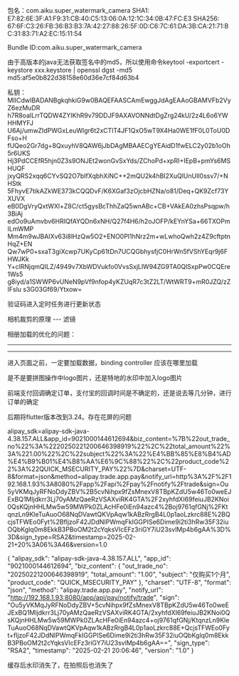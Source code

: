 包名：com.aiku.super_watermark_camera
SHA1: E7:82:6E:3F:A1:F9:31:CB:40:C5:13:06:0A:12:1C:34:0B:47:FC:E3
SHA256: 67:6F:C3:26:FB:36:B3:B3:7A:42:27:88:26:5F:0D:C6:7C:61:DA:3B:CA:21:71:BC:31:83:71:A2:EC:15:11:54

Bundle ID:com.aiku.super_watermark_camera

由于高版本的java无法获取签名中的md5，所以使用命令keytool -exportcert -keystore xxx.keystore | openssl dgst -md5
md5:af5e0b822d38158e60d36e7cf84d63b4

私钥：
MIICdwIBADANBgkqhkiG9w0BAQEFAASCAmEwggJdAgEAAoGBAMVFb2VyZ6ezMuDR
h7R8oaILrrTQDW4ZYIKhR9v79DDJF9AXAVONNdtDgZrg24kU/2z4L6o6YWHHMYFJ
U6Aj/umwZIdPWGxLeuWlgr6t2xCTlT4JF1QxO5wT9X4Ha0WE1fF0L0ToU0DFso+H
fUQeo2Gr7dg+8QxuyhV8QAW6jJbDAgMBAAECgYEAidD1fwELC2y02b1oOh5r6UKS
Hj3PdCCEfR5hjn0Z3s9ONJEt2wonGvSxYds/ZChoPd+xpRI+IEpB+pmYs6MSHUQF
jxyQRS2xqq6CYvSQ2O7bIfXqbhXiNC++2mQU2k4hBI2XuQlUnUIl0ssv7/+NHStk
5FhyvE7tikAZkWE373kCQQDvF/K6XGaf3zOjcbHZNa/o81/Deq+QK9Zcf73YXUVX
eB0DgVryQxtWXl+Z8C/ct5gysBcThhZaQ5wnABc+CB+VAkEA0zhsPsqpw/h3BiAj
edOo9uAmvbv6HRIQfAYQDn6xNH/Q27f4H6/h2oJOFP/kEYnYSa+66TXOPmILmWMP
Mm4m9wJBAIXv63i8lHzQw5O2+ENO0Pl1hNrz2m+wLwhoQwh2z4Z9cftptnHqZ+EN
Qw7wP0+sxaT3giXcwp7UKyCp61tDn7UCQGbhysfjC0HrWn5fVShYEqr9j6FHWJKk
Y+clRNjqmQILZ/4949v7XbWDVukfo0VvsSxjLlW94ZG9TA0QlSxpPw0CQEre1Ws5
g8iyd/a1SWWP6vUNeN9pVf9nfop4yKZUqR7c3tZ2LT/WtWRT9+mR0JZQ/zZIFslu
s3G03Gf69/Ytxow=

验证码进入定时任务进行更新状态

相机裁剪的原理  --- 滤镜

相册加载的优化的问题：

 --- 
 --- 

进入页面之前，一定要加载数据，binding controller 应该在哪里加载

是不是要拼图操作中logo图片，还是特地的水印中加入logo图片

前端支付回调确定订单，支付宝的回调时间是不确定的，还是说去等几分钟，进行订单的确定

后期将flutter版本改到3.24。存在花屏的问题







alipay_sdk=alipay-sdk-java-4.38.157.ALL&app_id=9021000144612694&biz_content=%7B%22out_trade_no%22%3A%2220250221200646398919%22%2C%22total_amount%22%3A%221.00%22%2C%22subject%22%3A%22%E4%BB%85%E8%B4%AD%E4%B9%B01%E4%B8%AA%E6%9C%88%22%2C%22product_code%22%3A%22QUICK_MSECURITY_PAY%22%7D&charset=UTF-8&format=json&method=alipay.trade.app.pay&notify_url=http%3A%2F%2F192.168.1.93%3A8080%2Fapp%2Fapi%2Fpay%2Fnotify%2Ftrade&sign=Ou5yVKMqJyRFNoDdyZBV%2B5cvNihpx9fZsMnexV8TBpKZdU5w46To0weEJExBQ1Mljdkrr3Lj70yAMzQaeRzVSAXviRK4GTA%2F2xyhfdXI69feiuJB2KNoi0QsKQjnHHLMw5w59MWPk0ZLAcHFe0iEn94azc4%2Boj9761qfGNj%2FKtqnzLn9KleTuAuoO68NqDVawtQKVpAqw1kABzRrgB4L0p1aoLzkrc88E%2BQcjsTFWEo0Fyt%2BfljzoF42JDdNIPWmqFkIGGPISe6Dime9i2ti3hRw35F32iuOQbKglq0m8EkkB3PBoOM2t2cYqksVIcEFz3riGY7iU23svlMp4b6gAA%3D%3D&sign_type=RSA2&timestamp=2025-02-21+20%3A06%3A46&version=1.0

{
  "alipay_sdk": "alipay-sdk-java-4.38.157.ALL",
  "app_id": "9021000144612694",
  "biz_content": {
    "out_trade_no": "20250221200646398919",
    "total_amount": "1.00",
    "subject": "仅购买1个月",
    "product_code": "QUICK_MSECURITY_PAY"
  },
  "charset": "UTF-8",
  "format": "json",
  "method": "alipay.trade.app.pay",
  "notify_url": "http://192.168.1.93:8080/app/api/pay/notify/trade",
  "sign": "Ou5yVKMqJyRFNoDdyZBV+5cvNihpx9fZsMnexV8TBpKZdU5w46To0weEJExBQ1Mljdkrr3Lj70yAMzQaeRzVSAXviRK4GTA/2xyhfdXI69feiuJB2KNoi0QsKQjnHHLMw5w59MWPk0ZLAcHFe0iEn94azc4+oj9761qfGNj/KtqnzLn9KleTuAuoO68NqDVawtQKVpAqw1kABzRrgB4L0p1aoLzkrc88E+QcjsTFWEo0Fyt+fljzoF42JDdNIPWmqFkIGGPISe6Dime9i2ti3hRw35F32iuOQbKglq0m8EkkB3PBoOM2t2cYqksVIcEFz3riGY7iU23svlMp4b6gAA==",
  "sign_type": "RSA2",
  "timestamp": "2025-02-21 20:06:46",
  "version": "1.0"
}


缓存后水印消失了，在拍照后也消失了



